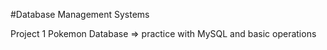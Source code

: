 #Database Management Systems

Project 1
Pokemon Database => practice with MySQL and basic operations